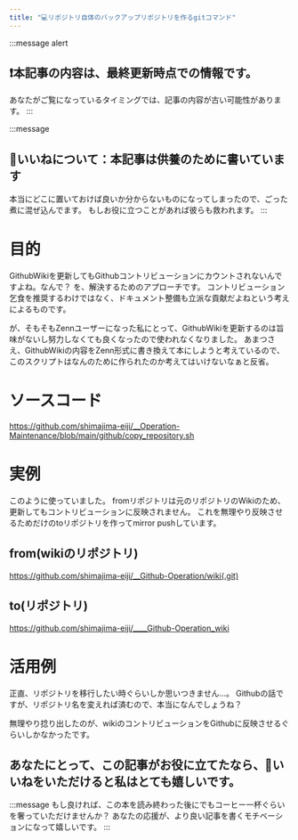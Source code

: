 ```yaml
---
title: "💻リポジトリ自体のバックアップリポジトリを作るgitコマンド"
---
```

<!-- テンプレートバージョン: 2022.01.24.b.book_md -->

:::message alert
## ❗本記事の内容は、最終更新時点での情報です。
あなたがご覧になっているタイミングでは、記事の内容が古い可能性があります。
:::

:::message
## 💓いいねについて：本記事は供養のために書いています
本当にどこに置いておけば良いか分からないものになってしまったので、ごった煮に混ぜ込んでます。
もしお役に立つことがあれば彼らも救われます。
:::

# 目的
GithubWikiを更新してもGithubコントリビューションにカウントされないんですよね。なんで？
を、解決するためのアプローチです。
コントリビューション乞食を推奨するわけではなく、ドキュメント整備も立派な貢献だよねという考えによるものです。

が、そもそもZennユーザーになった私にとって、GithubWikiを更新するのは旨味がないし努力しなくても良くなったので使われなくなりました。
あまつさえ、GithubWikiの内容をZenn形式に書き換えて本にしようと考えているので、このスクリプトはなんのために作られたのか考えてはいけないなぁと反省。

# ソースコード
https://github.com/shimajima-eiji/__Operation-Maintenance/blob/main/github/copy_repository.sh

# 実例
このように使っていました。
fromリポジトリは元のリポジトリのWikiのため、更新してもコントリビューションに反映されません。
これを無理やり反映させるためだけのtoリポジトリを作ってmirror pushしています。

## from(wikiのリポジトリ)
https://github.com/shimajima-eiji/__Github-Operation/wiki(.git)

## to(リポジトリ)
https://github.com/shimajima-eiji/____Github-Operation_wiki

# 活用例
正直、リポジトリを移行したい時ぐらいしか思いつきません…。
Githubの話ですが、リポジトリ名を変えれば済むので、本当になんでしょうね？

無理やり捻り出したのが、wikiのコントリビューションをGithubに反映させるぐらいしかなかったです。

## あなたにとって、この記事がお役に立てたなら、💓いいねをいただけると私はとても嬉しいです。
:::message
もし良ければ、この本を読み終わった後にでもコーヒー一杯ぐらいを奢っていただけませんか？
あなたの応援が、より良い記事を書くモチベーションになって嬉しいです。
:::
